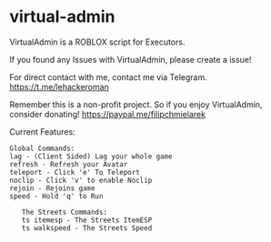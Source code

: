 # virtual-admin
VirtualAdmin is a ROBLOX script for Executors.


If you found any Issues with VirtualAdmin, please create a issue!

For direct contact with me, contact me via Telegram. https://t.me/lehackeroman

Remember this is a non-profit project. So if you enjoy VirtualAdmin, consider donating! https://paypal.me/filipchmielarek

Current Features:
	
	
	Global Commands:
	lag - (Client Sided) Lag your whole game
	refresh - Refresh your Avatar
	teleport - Click 'e' To Teleport
	noclip - Click 'v' to enable Noclip
	rejoin - Rejoins game
	speed - Hold 'q' to Run
        
       The Streets Commands:
       ts itemesp - The Streets ItemESP
       ts walkspeed - The Streets Speed
       
